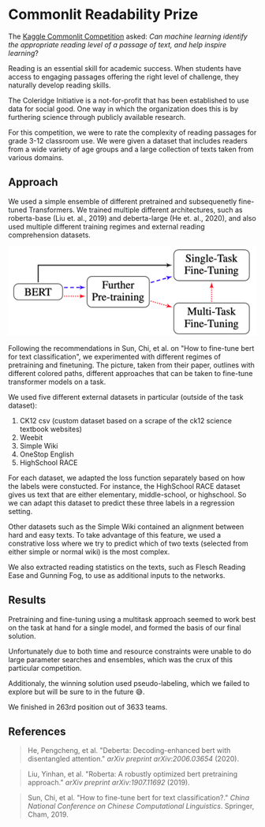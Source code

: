 # Commonlit Readability Prize

The [Kaggle Commonlit Competition](https://www.kaggle.com/c/commonlitreadabilityprize/) asked: *Can machine learning identify the appropriate reading level of a passage of text, and help inspire learning*? 

Reading is an essential skill for academic success. When students have access to engaging passages offering the right level of challenge, they naturally develop reading skills.

The Coleridge Initiative is a not-for-profit that has been established to use data for social good. One way in which the organization does this is by furthering science through publicly available research.

For this competition, we were to rate the complexity of reading passages for grade 3-12 classroom use. We were given a dataset that includes readers from a wide variety of age groups and a large collection of texts taken from various domains.

## Approach

We used a simple ensemble of different pretrained and subsequenetly fine-tuned Transformers. We trained multiple different architectures, such as roberta-base (Liu et. al., 2019) and deberta-large (He et. al., 2020), and also used multiple different training regimes and external reading comprehension datasets.

![Approaches to Fine-tuning BERT from Sun, Chi et. al.](commonlit.png)

Following the recommendations in Sun, Chi, et al. on "How to fine-tune bert for text classification", we experimented with different regimes of pretraining and finetuning. The picture, taken from their paper, outlines with different colored paths, different approaches that can be taken to fine-tune transformer models on a task.


We used five different external datasets in particular (outside of the task dataset):

1. CK12 csv (custom dataset based on a scrape of the ck12 science textbook websites)
2. Weebit
3. Simple Wiki
4. OneStop English
5. HighSchool RACE

For each dataset, we adapted the loss function separately based on how the labels were constucted. For instance, the HighSchool RACE dataset gives us text that are either elementary, middle-school, or highschool. So we can adapt this dataset to predict these three labels in a regression setting. 

Other datasets such as the Simple Wiki contained an alignment between hard and easy texts. To take advantage of this feature, we used a constrative loss where we try to predict which of two texts (selected from either simple or normal wiki) is the most complex.

We also extracted reading statistics on the texts, such as Flesch Reading Ease and Gunning Fog, to use as additional inputs to the networks.


## Results

Pretraining and fine-tuning using a multitask approach seemed to work best on the task at hand for a single model, and formed the basis of our final solution.

Unfortunately due to both time and resource constraints were unable to do large parameter searches and ensembles, which was the crux of this particular competition. 

Additionaly, the winning solution used pseudo-labeling, which we failed to explore but will be sure to in the future 😅.

We finished in 263rd position out of 3633 teams.

## References

> He, Pengcheng, et al. "Deberta: Decoding-enhanced bert with disentangled attention." *arXiv preprint arXiv:2006.03654* (2020).

> Liu, Yinhan, et al. "Roberta: A robustly optimized bert pretraining approach." *arXiv preprint arXiv:1907.11692* (2019).

> Sun, Chi, et al. "How to fine-tune bert for text classification?." *China National Conference on Chinese Computational Linguistics*. Springer, Cham, 2019.


